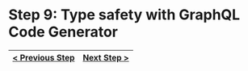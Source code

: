 # Step 9: Type safety with GraphQL Code Generator

[//]: # (head-end)




[//]: # (foot-start)

[{]: <helper> (navStep)

| [< Previous Step](step8.md) | [Next Step >](step10.md) |
|:--------------------------------|--------------------------------:|

[}]: #
